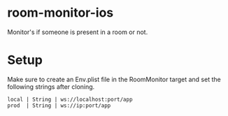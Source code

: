 # room-monitor-ios
Monitor's if someone is present in a room or not.

# Setup

Make sure to create an Env.plist file in the RoomMonitor target and set the following strings after cloning.

```
local | String | ws://localhost:port/app
prod  | String | ws://ip:port/app
```
